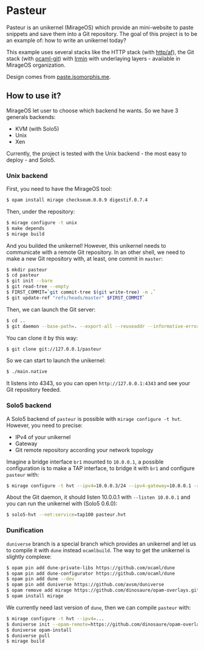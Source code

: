 # Pasteur

Pasteur is an unikernel (MirageOS) which provide an mini-website to paste
snippets and save them into a Git repository. The goal of this project is
to be an example of: how to write an unikernel today?

This example uses several stacks like the HTTP stack (with [http/af][http-af]),
the Git stack (with [ocaml-git][ocaml-git]) with [Irmin][irmin] with underlaying
layers - available in MirageOS organization.

Design comes from [paste.isomorphis.me][paste].

## How to use it?

MirageOS let user to choose which backend he wants. So we have 3 generals backends:
- KVM (with Solo5)
- Unix
- Xen

Currently, the project is tested with the Unix backend - the most easy to deploy - and Solo5.

### Unix backend

First, you need to have the MirageOS tool:

```sh
$ opam install mirage checkseum.0.0.9 digestif.0.7.4
```

Then, under the repository:

```sh
$ mirage configure -t unix
$ make depends
$ mirage build
```

And you builded the unikernel! However, this unikernel needs to communicate with a remote Git
repository. In an other shell, we need to make a new Git repository with, at least, one commit
in `master`:

```sh
$ mkdir pasteur
$ cd pasteur
$ git init --bare
$ git read-tree --empty
$ FIRST_COMMIT=`git commit-tree $(git write-tree) -m .`
$ git update-ref "refs/heads/master" $FIRST_COMMIT`
```

Then, we can launch the Git server:

```sh
$ cd ..
$ git daemon --base-path=. --export-all --reuseaddr --informative-errors --verbose --enable=receive-pack 
```

You can clone it by this way:

```sh
$ git clone git://127.0.0.1/pasteur
```

So we can start to launch the unikernel:

```sh
$ ./main.native
```

It listens into 4343, so you can open `http://127.0.0.1:4343` and see your Git repository feeded.

### Solo5 backend

A Solo5 backend of `pasteur` is possible with `mirage configure -t hvt`. However, you need to precise:
- IPv4 of your unikernel
- Gateway
- Git remote repository according your network topology

Imagine a bridge interface `br1` mounted to `10.0.0.1`, a possible configuration is to make
a TAP interface, to bridge it with `br1` and configure `pasteur` with:

```sh
$ mirage configure -t hvt --ipv4=10.0.0.3/24 --ipv4-gateway=10.0.0.1 -r git://10.0.0.1/pasteur
```

About the Git daemon, it should listen 10.0.0.1 with `--listen 10.0.0.1` and you can run the
unikernel with (Solo5 0.6.0):

```sh
$ solo5-hvt --net:service=tap100 pasteur.hvt
```

### Dunification

`duniverse` branch is a special branch which provides an unikernel and let us to compile it with `dune`
instead `ocamlbuild`. The way to get the unikernel is slightly complexe:

```sh
$ opam pin add dune-private-libs https://github.com/ocaml/dune
$ opam pin add dune-configurator https://github.com/ocaml/dune
$ opam pin add dune --dev
$ opam pin add duniverse https://github.com/avsm/duniverse
$ opam remove add mirage https://github.com/dinosaure/opam-overlays.git#mirage-from-dinosaure
$ opam install mirage
```

We currently need last version of `dune`, then we can compile `pasteur` with:

```sh
$ mirage configure -t hvt --ipv4=...
$ duniverse init --opam-remote=https://github.com/dinosaure/opam-overlays.git#mirage-from-dinosaure
$ duniverse opam-install
$ duniverse pull
$ mirage build
```

[http-af]: https://github.com/inhabitedtype/httpaf
[ocaml-git]: https://github.com/mirage/ocaml-git
[irmin]: https://github.com/mirage/irmin
[paste]: https://paste.isomorphis.me
